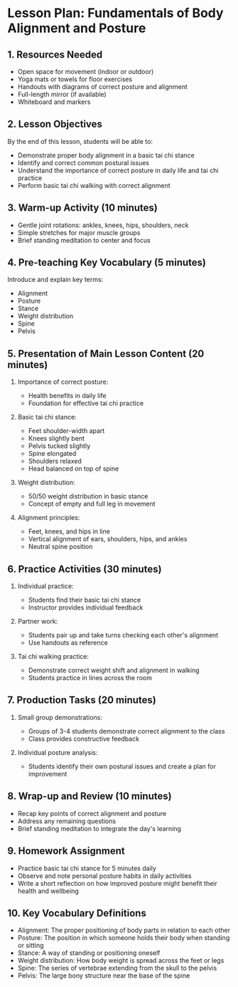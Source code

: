 # Lesson Plan: Fundamentals of Body Alignment and Posture

## 1. Resources Needed

- Open space for movement (indoor or outdoor)
- Yoga mats or towels for floor exercises
- Handouts with diagrams of correct posture and alignment
- Full-length mirror (if available)
- Whiteboard and markers

## 2. Lesson Objectives

By the end of this lesson, students will be able to:
- Demonstrate proper body alignment in a basic tai chi stance
- Identify and correct common postural issues
- Understand the importance of correct posture in daily life and tai chi practice
- Perform basic tai chi walking with correct alignment

## 3. Warm-up Activity (10 minutes)

- Gentle joint rotations: ankles, knees, hips, shoulders, neck
- Simple stretches for major muscle groups
- Brief standing meditation to center and focus

## 4. Pre-teaching Key Vocabulary (5 minutes)

Introduce and explain key terms:
- Alignment
- Posture
- Stance
- Weight distribution
- Spine
- Pelvis

## 5. Presentation of Main Lesson Content (20 minutes)

1. Importance of correct posture:
   - Health benefits in daily life
   - Foundation for effective tai chi practice

2. Basic tai chi stance:
   - Feet shoulder-width apart
   - Knees slightly bent
   - Pelvis tucked slightly
   - Spine elongated
   - Shoulders relaxed
   - Head balanced on top of spine

3. Weight distribution:
   - 50/50 weight distribution in basic stance
   - Concept of empty and full leg in movement

4. Alignment principles:
   - Feet, knees, and hips in line
   - Vertical alignment of ears, shoulders, hips, and ankles
   - Neutral spine position

## 6. Practice Activities (30 minutes)

1. Individual practice:
   - Students find their basic tai chi stance
   - Instructor provides individual feedback

2. Partner work:
   - Students pair up and take turns checking each other's alignment
   - Use handouts as reference

3. Tai chi walking practice:
   - Demonstrate correct weight shift and alignment in walking
   - Students practice in lines across the room

## 7. Production Tasks (20 minutes)

1. Small group demonstrations:
   - Groups of 3-4 students demonstrate correct alignment to the class
   - Class provides constructive feedback

2. Individual posture analysis:
   - Students identify their own postural issues and create a plan for improvement

## 8. Wrap-up and Review (10 minutes)

- Recap key points of correct alignment and posture
- Address any remaining questions
- Brief standing meditation to integrate the day's learning

## 9. Homework Assignment

- Practice basic tai chi stance for 5 minutes daily
- Observe and note personal posture habits in daily activities
- Write a short reflection on how improved posture might benefit their health and wellbeing

## 10. Key Vocabulary Definitions

- Alignment: The proper positioning of body parts in relation to each other
- Posture: The position in which someone holds their body when standing or sitting
- Stance: A way of standing or positioning oneself
- Weight distribution: How body weight is spread across the feet or legs
- Spine: The series of vertebrae extending from the skull to the pelvis
- Pelvis: The large bony structure near the base of the spine